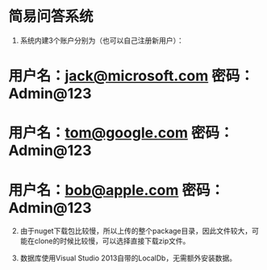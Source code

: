 # 简易问答系统
1. 系统内建3个账户分别为（也可以自己注册新用户）：
# 用户名：jack@microsoft.com 密码：Admin@123
# 用户名：tom@google.com     密码：Admin@123
# 用户名：bob@apple.com      密码：Admin@123

2. 由于nuget下载包比较慢，所以上传的整个package目录，因此文件较大，可能在clone的时候比较慢，可以选择直接下载zip文件。

3. 数据库使用Visual Studio 2013自带的LocalDb，无需额外安装数据。
